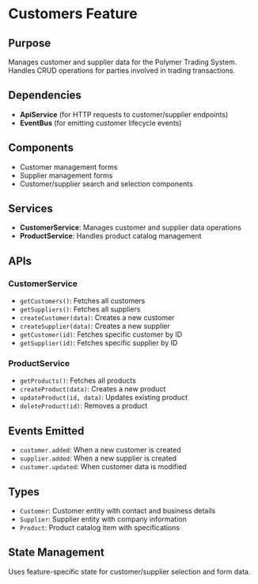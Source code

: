 # Customers Feature

## Purpose
Manages customer and supplier data for the Polymer Trading System. Handles CRUD operations for parties involved in trading transactions.

## Dependencies
- **ApiService** (for HTTP requests to customer/supplier endpoints)
- **EventBus** (for emitting customer lifecycle events)

## Components
- Customer management forms
- Supplier management forms
- Customer/supplier search and selection components

## Services
- **CustomerService**: Manages customer and supplier data operations
- **ProductService**: Handles product catalog management

## APIs

### CustomerService
- `getCustomers()`: Fetches all customers
- `getSuppliers()`: Fetches all suppliers  
- `createCustomer(data)`: Creates a new customer
- `createSupplier(data)`: Creates a new supplier
- `getCustomer(id)`: Fetches specific customer by ID
- `getSupplier(id)`: Fetches specific supplier by ID

### ProductService
- `getProducts()`: Fetches all products
- `createProduct(data)`: Creates a new product
- `updateProduct(id, data)`: Updates existing product
- `deleteProduct(id)`: Removes a product

## Events Emitted
- `customer.added`: When a new customer is created
- `supplier.added`: When a new supplier is created
- `customer.updated`: When customer data is modified

## Types
- `Customer`: Customer entity with contact and business details
- `Supplier`: Supplier entity with company information
- `Product`: Product catalog item with specifications

## State Management
Uses feature-specific state for customer/supplier selection and form data.